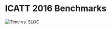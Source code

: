 # ICATT 2016 Benchmarks

![Time vs. SLOC](https://www.dropbox.com/s/pikomryglqn66z7/avg_vs_sloc.svg?dl=0)
